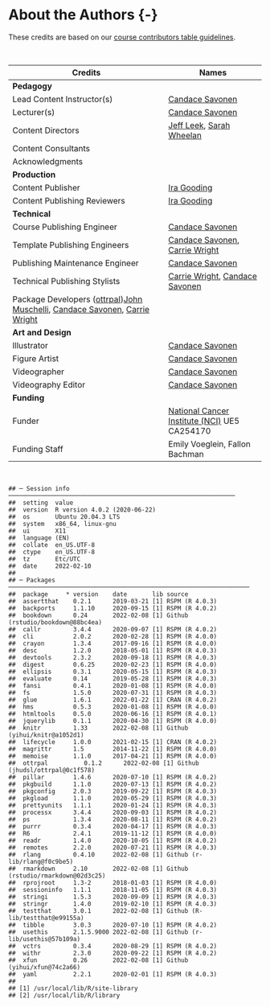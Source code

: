 # About the Authors {-}

These credits are based on our [course contributors table guidelines](https://github.com/jhudsl/OTTR_Template/wiki/How-to-give-credits).

&nbsp;
&nbsp;

|Credits|Names|
|-------|-----|
|**Pedagogy**||
|Lead Content Instructor(s)|[Candace Savonen]|
|Lecturer(s)|[Candace Savonen]|
|Content Directors|[Jeff Leek], [Sarah Wheelan]|
|Content Consultants||
|Acknowledgments| |
|**Production**||
|Content Publisher|[Ira Gooding]|
|Content Publishing Reviewers|[Ira Gooding]|
|**Technical**||
|Course Publishing Engineer|[Candace Savonen]|
|Template Publishing Engineers|[Candace Savonen], [Carrie Wright]|
|Publishing Maintenance Engineer|[Candace Savonen]|
|Technical Publishing Stylists|[Carrie Wright], [Candace Savonen]|
|Package Developers ([ottrpal])[John Muschelli], [Candace Savonen], [Carrie Wright]|
|**Art and Design**||
|Illustrator| [Candace Savonen]|
|Figure Artist| [Candace Savonen]|
|Videographer|[Candace Savonen]|
|Videography Editor| [Candace Savonen]|
|**Funding**||
|Funder|[National Cancer Institute (NCI)](https://www.cancer.gov/) UE5 CA254170|
|Funding Staff| Emily Voeglein, Fallon Bachman|

&nbsp;


```
## ─ Session info ───────────────────────────────────────────────────────────────
##  setting  value                       
##  version  R version 4.0.2 (2020-06-22)
##  os       Ubuntu 20.04.3 LTS          
##  system   x86_64, linux-gnu           
##  ui       X11                         
##  language (EN)                        
##  collate  en_US.UTF-8                 
##  ctype    en_US.UTF-8                 
##  tz       Etc/UTC                     
##  date     2022-02-10                  
## 
## ─ Packages ───────────────────────────────────────────────────────────────────
##  package     * version    date       lib source                            
##  assertthat    0.2.1      2019-03-21 [1] RSPM (R 4.0.3)                    
##  backports     1.1.10     2020-09-15 [1] RSPM (R 4.0.2)                    
##  bookdown      0.24       2022-02-08 [1] Github (rstudio/bookdown@88bc4ea) 
##  callr         3.4.4      2020-09-07 [1] RSPM (R 4.0.2)                    
##  cli           2.0.2      2020-02-28 [1] RSPM (R 4.0.0)                    
##  crayon        1.3.4      2017-09-16 [1] RSPM (R 4.0.0)                    
##  desc          1.2.0      2018-05-01 [1] RSPM (R 4.0.3)                    
##  devtools      2.3.2      2020-09-18 [1] RSPM (R 4.0.3)                    
##  digest        0.6.25     2020-02-23 [1] RSPM (R 4.0.0)                    
##  ellipsis      0.3.1      2020-05-15 [1] RSPM (R 4.0.3)                    
##  evaluate      0.14       2019-05-28 [1] RSPM (R 4.0.3)                    
##  fansi         0.4.1      2020-01-08 [1] RSPM (R 4.0.0)                    
##  fs            1.5.0      2020-07-31 [1] RSPM (R 4.0.3)                    
##  glue          1.6.1      2022-01-22 [1] CRAN (R 4.0.2)                    
##  hms           0.5.3      2020-01-08 [1] RSPM (R 4.0.0)                    
##  htmltools     0.5.0      2020-06-16 [1] RSPM (R 4.0.1)                    
##  jquerylib     0.1.1      2020-04-30 [1] RSPM (R 4.0.0)                    
##  knitr         1.33       2022-02-08 [1] Github (yihui/knitr@a1052d1)      
##  lifecycle     1.0.0      2021-02-15 [1] CRAN (R 4.0.2)                    
##  magrittr      1.5        2014-11-22 [1] RSPM (R 4.0.0)                    
##  memoise       1.1.0      2017-04-21 [1] RSPM (R 4.0.0)                    
##  ottrpal          0.1.2      2022-02-08 [1] Github (jhudsl/ottrpal@0c1f578)      
##  pillar        1.4.6      2020-07-10 [1] RSPM (R 4.0.2)                    
##  pkgbuild      1.1.0      2020-07-13 [1] RSPM (R 4.0.2)                    
##  pkgconfig     2.0.3      2019-09-22 [1] RSPM (R 4.0.3)                    
##  pkgload       1.1.0      2020-05-29 [1] RSPM (R 4.0.3)                    
##  prettyunits   1.1.1      2020-01-24 [1] RSPM (R 4.0.3)                    
##  processx      3.4.4      2020-09-03 [1] RSPM (R 4.0.2)                    
##  ps            1.3.4      2020-08-11 [1] RSPM (R 4.0.2)                    
##  purrr         0.3.4      2020-04-17 [1] RSPM (R 4.0.3)                    
##  R6            2.4.1      2019-11-12 [1] RSPM (R 4.0.0)                    
##  readr         1.4.0      2020-10-05 [1] RSPM (R 4.0.2)                    
##  remotes       2.2.0      2020-07-21 [1] RSPM (R 4.0.3)                    
##  rlang         0.4.10     2022-02-08 [1] Github (r-lib/rlang@f0c9be5)      
##  rmarkdown     2.10       2022-02-08 [1] Github (rstudio/rmarkdown@02d3c25)
##  rprojroot     1.3-2      2018-01-03 [1] RSPM (R 4.0.0)                    
##  sessioninfo   1.1.1      2018-11-05 [1] RSPM (R 4.0.3)                    
##  stringi       1.5.3      2020-09-09 [1] RSPM (R 4.0.3)                    
##  stringr       1.4.0      2019-02-10 [1] RSPM (R 4.0.3)                    
##  testthat      3.0.1      2022-02-08 [1] Github (R-lib/testthat@e99155a)   
##  tibble        3.0.3      2020-07-10 [1] RSPM (R 4.0.2)                    
##  usethis       2.1.5.9000 2022-02-08 [1] Github (r-lib/usethis@57b109a)    
##  vctrs         0.3.4      2020-08-29 [1] RSPM (R 4.0.2)                    
##  withr         2.3.0      2020-09-22 [1] RSPM (R 4.0.2)                    
##  xfun          0.26       2022-02-08 [1] Github (yihui/xfun@74c2a66)       
##  yaml          2.2.1      2020-02-01 [1] RSPM (R 4.0.3)                    
## 
## [1] /usr/local/lib/R/site-library
## [2] /usr/local/lib/R/library
```

<!-- Author information -->

[Candace Savonen]: https://www.cansavvy.com/
[Carrie Wright]: https://carriewright11.github.io/
[Ira Gooding]: https://publichealth.jhu.edu/faculty/4130/ira-gooding
[Jeff Leek]: https://jtleek.com/
[John Muschelli]: https://johnmuschelli.com/
[Sarah Wheelan]: https://www.hopkinsmedicine.org/profiles/details/sarah-wheelan

<!-- Links -->

[ottrpal]: https://github.com/jhudsl/ottrpal

